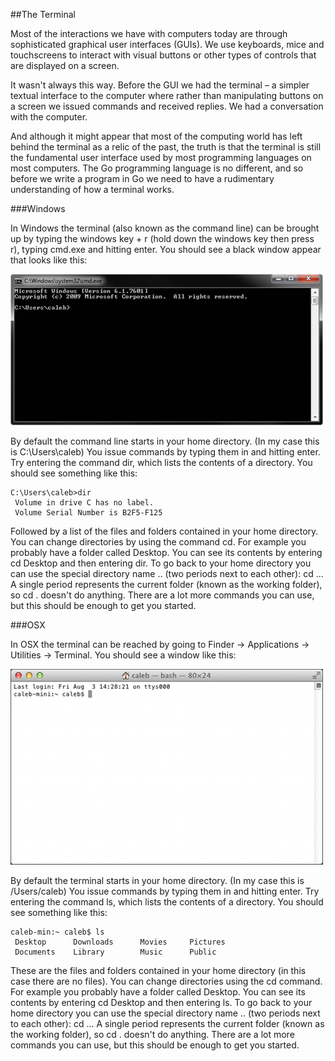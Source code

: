 ##The Terminal

Most of the interactions we have with computers today are through sophisticated graphical user interfaces (GUIs). We use keyboards, mice and touchscreens to interact with visual buttons or other types of controls that are displayed on a screen.

It wasn't always this way. Before the GUI we had the terminal – a simpler textual interface to the computer where rather than manipulating buttons on a screen we issued commands and received replies. We had a conversation with the computer.

And although it might appear that most of the computing world has left behind the terminal as a relic of the past, the truth is that the terminal is still the fundamental user interface used by most programming languages on most computers. The Go programming language is no different, and so before we write a program in Go we need to have a rudimentary understanding of how a terminal works.

###Windows

In Windows the terminal (also known as the command line) can be brought up by typing the windows key + r (hold down the windows key then press r), typing cmd.exe and hitting enter. You should see a black window appear that looks like this:

![Terminal](../img/1-windows-ter.png)

By default the command line starts in your home directory. (In my case this is C:\Users\caleb) You issue commands by typing them in and hitting enter. Try entering the command dir, which lists the contents of a directory. You should see something like this:

    C:\Users\caleb>dir
     Volume in drive C has no label.
     Volume Serial Number is B2F5-F125

Followed by a list of the files and folders contained in your home directory. You can change directories by using the command cd. For example you probably have a folder called Desktop. You can see its contents by entering cd Desktop and then entering dir. To go back to your home directory you can use the special directory name .. (two periods next to each other): cd ... A single period represents the current folder (known as the working folder), so cd . doesn't do anything. There are a lot more commands you can use, but this should be enough to get you started.

###OSX

In OSX the terminal can be reached by going to Finder → Applications → Utilities → Terminal. You should see a window like this:

![Terminal](../img/1-mac-ter.png)

By default the terminal starts in your home directory. (In my case this is /Users/caleb) You issue commands by typing them in and hitting enter. Try entering the command ls, which lists the contents of a directory. You should see something like this:

    caleb-min:~ caleb$ ls
     Desktop      Downloads      Movies     Pictures
     Documents    Library        Music      Public

These are the files and folders contained in your home directory (in this case there are no files). You can change directories using the cd command. For example you probably have a folder called Desktop. You can see its contents by entering cd Desktop and then entering ls. To go back to your home directory you can use the special directory name .. (two periods next to each other): cd ... A single period represents the current folder (known as the working folder), so cd . doesn't do anything. There are a lot more commands you can use, but this should be enough to get you started.
